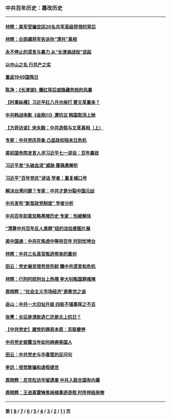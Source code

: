 ### 中共百年历史：篡改历史
---
#### [林辉：美军受骗空运20名共军高级将领的背后](../../pages/nf1176115/n14052185.md?08130430) 
#### [林辉：白崇禧将军告诉你“清共”真相](../../pages/nf1176115/n14044216.md?08130430) 
#### [永不停止的谎言与暴力 从“长津湖战役”说起](../../pages/nf1176115/n13494094.md?08130430) 
#### [以中山之名 行共产之实](../../pages/nf1176115/n13346437.md?08130430) 
#### [重返1949国殇日](../../pages/nf1176115/n13346372.md?08130430) 
#### [陈净：《长津湖》爆红背后或隐藏危险的风暴](../../pages/nf1176115/n13314364.md?08130430) 
#### [【时事纵横】习近平红八月也挨打 要文革重来？](../../pages/nf1176115/n13231393.md?08130430) 
#### [中共韩战电影《金刚川》遭抗议 韩国取消上映](../../pages/nf1176115/n13219114.md?08130430) 
#### [【方菲访谈】宋永毅：中共造假与文革真相（上）](../../pages/nf1176115/n13200760.md?08130430) 
#### [专家：中共党庆异象 凸显政权陷末日危机](../../pages/nf1176115/n13067084.md?08130430) 
#### [美前国务院发言人评习近平七一讲话：百年暴政](../../pages/nf1176115/n13066986.md?08130430) 
#### [习近平发“头破血流”威胁 蓬佩奥解析](../../pages/nf1176115/n13063604.md?08130430) 
#### [习近平“百年党庆”讲话 学者：重复喊口号](../../pages/nf1176115/n13061411.md?08130430) 
#### [解决台湾问题？专家：中共才是分裂中国元凶](../../pages/nf1176115/n13060811.md?08130430) 
#### [中共发布“新型政党制度” 学者分析](../../pages/nf1176115/n13056354.md?08130430) 
#### [中共百年刻意忽略黑暗历史 专家：怕被解体](../../pages/nf1176115/n13056056.md?08130430) 
#### [“清算中共百年反人类罪”纽约法拉盛图片展](../../pages/nf1176115/n13052220.md?08130430) 
#### [美中国通：中共在焦虑中等待百年 时刻忧垮台](../../pages/nf1176115/n13048820.md?08130430) 
#### [林辉：中共三名高官叛逃带来的重创](../../pages/nf1176115/n13035206.md?08130430) 
#### [田云：党史展览馆劳民伤财 曝中共谎言和危机](../../pages/nf1176115/n13033900.md?08130430) 
#### [林辉：行刑时绞刑台上热搜 李大钊叛国罪难掩](../../pages/nf1176115/n13031965.md?08130430) 
#### [周晓辉：“社会主义市场经济”是欺世之谈](../../pages/nf1176115/n13024090.md?08130430) 
#### [岳山：中共一大旧址升级 四桩不堪事挥之不去](../../pages/nf1176115/n13021697.md?08130430) 
#### [张菁：长征是溃败逃亡还是北上抗日？](../../pages/nf1176115/n13020585.md?08130430) 
#### [【中共党史】建党的罪恶本质：苏联豢养](../../pages/nf1176115/n13011888.md?08130430) 
#### [中共党史披露当年如何麻痹美国人](../../pages/nf1176115/n12966400.md?08130430) 
#### [田云：中共党史与华春莹的反问句](../../pages/nf1176115/n12765178.md?08130430) 
#### [李远：视觉欺骗和虚假盛世](../../pages/nf1176115/n12993376.md?08130430) 
#### [周晓辉：尼克松访华留遗害 中共入联合国有内幕](../../pages/nf1176115/n12991422.md?08130430) 
#### [周晓辉：王进喜雷锋焦裕禄事迹造假 时传祥结局惨](../../pages/nf1176115/n12985497.md?08130430) 

---
#### 第 [ [8](./8.md?08130430) / [7](./7.md?08130430) / [6](./6.md?08130430) / [5](./5.md?08130430) / [4](./4.md?08130430) / [3](./3.md?08130430) / [2](./2.md?08130430) / [1](./1.md?08130430) ] 页
